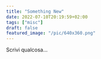 ```yaml
---
title: "Something New"
date: 2022-07-10T20:19:59+02:00
tags: ["misc"]
draft: false
featured_image: "/pic/640x360.png"
---
```


Scrivi qualcosa...